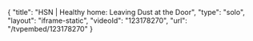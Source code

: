 {
    "title": "HSN | Healthy home: Leaving Dust at the Door",
    "type": "solo",
    "layout": "iframe-static",
    "videoId": "123178270",
    "url": "\/tvpembed\/123178270"
}